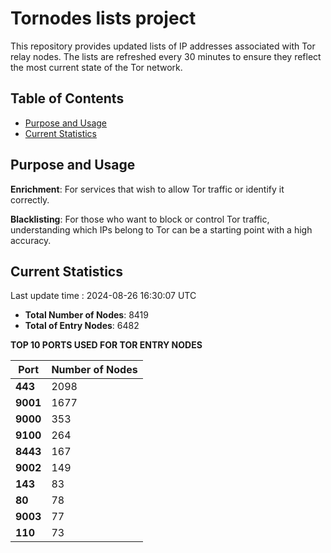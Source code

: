 # Tornodes lists project

This repository provides updated lists of IP addresses associated with Tor relay nodes. The lists are refreshed every 30 minutes to ensure they reflect the most current state of the Tor network.

## Table of Contents

- [Purpose and Usage](#purpose-and-usage)
- [Current Statistics](#current-statistics)


## Purpose and Usage

**Enrichment**: For services that wish to allow Tor traffic or identify it correctly.

**Blacklisting**: For those who want to block or control Tor traffic, understanding which IPs belong to Tor can be a starting point with a high accuracy.

## Current Statistics

Last update time : 2024-08-26 16:30:07 UTC

- **Total Number of Nodes**: 8419
- **Total of Entry Nodes**: 6482

**TOP 10 PORTS USED FOR TOR ENTRY NODES**

| **Port** | **Number of Nodes** |
|------|-----------------|
| **443**   | 2098  |
| **9001**   | 1677  |
| **9000**   | 353  |
| **9100**   | 264  |
| **8443**   | 167  |
| **9002**   | 149  |
| **143**   | 83  |
| **80**   | 78  |
| **9003**   | 77  |
| **110**   | 73  |

